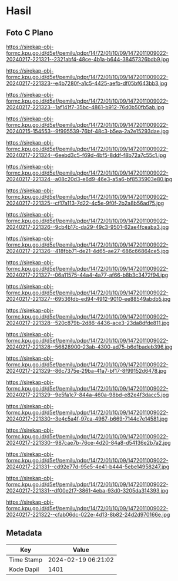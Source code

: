 # Hasil

## Foto C Plano

https://sirekap-obj-formc.kpu.go.id/d5ef/pemilu/pdpr/14/72/01/10/09/1472011009022-20240217-221321--2321abf4-48ce-4b1a-b644-38457326bdb9.jpg

https://sirekap-obj-formc.kpu.go.id/d5ef/pemilu/pdpr/14/72/01/10/09/1472011009022-20240217-221323--e4b7280f-a1c5-4425-aefb-df05bf643bb3.jpg

https://sirekap-obj-formc.kpu.go.id/d5ef/pemilu/pdpr/14/72/01/10/09/1472011009022-20240217-221323--1af141f7-35bc-4861-b912-76d0b50fb5ab.jpg

https://sirekap-obj-formc.kpu.go.id/d5ef/pemilu/pdpr/14/72/01/10/09/1472011009022-20240215-154553--9f995539-76bf-48c3-b5ea-2a2e15293dae.jpg

https://sirekap-obj-formc.kpu.go.id/d5ef/pemilu/pdpr/14/72/01/10/09/1472011009022-20240217-221324--6eebd3c5-f69d-4bf5-8ddf-f8b72a7c55c1.jpg

https://sirekap-obj-formc.kpu.go.id/d5ef/pemilu/pdpr/14/72/01/10/09/1472011009022-20240217-221324--a08c20d3-e6d9-46e3-a5a6-bf8535903e80.jpg

https://sirekap-obj-formc.kpu.go.id/d5ef/pemilu/pdpr/14/72/01/10/09/1472011009022-20240217-221325--cf17a113-7d22-4c5e-9f0f-2b2a8b56ad75.jpg

https://sirekap-obj-formc.kpu.go.id/d5ef/pemilu/pdpr/14/72/01/10/09/1472011009022-20240217-221326--9cb4b17c-da29-49c3-9501-62ae4fceaba3.jpg

https://sirekap-obj-formc.kpu.go.id/d5ef/pemilu/pdpr/14/72/01/10/09/1472011009022-20240217-221326--418fbb71-de21-4d65-ae27-686c66864ce5.jpg

https://sirekap-obj-formc.kpu.go.id/d5ef/pemilu/pdpr/14/72/01/10/09/1472011009022-20240217-221327--06a11575-44a4-4a77-af66-b8b3c3472f94.jpg

https://sirekap-obj-formc.kpu.go.id/d5ef/pemilu/pdpr/14/72/01/10/09/1472011009022-20240217-221327--69536fdb-ed94-4912-9010-ee88549abdb5.jpg

https://sirekap-obj-formc.kpu.go.id/d5ef/pemilu/pdpr/14/72/01/10/09/1472011009022-20240217-221328--520c879b-2d86-4436-ace3-23da8dfde811.jpg

https://sirekap-obj-formc.kpu.go.id/d5ef/pemilu/pdpr/14/72/01/10/09/1472011009022-20240217-221328--56828900-23ab-4300-ad75-b6d1badeb396.jpg

https://sirekap-obj-formc.kpu.go.id/d5ef/pemilu/pdpr/14/72/01/10/09/1472011009022-20240217-221329--86c7375e-29ba-41a7-bf17-8f99152d6478.jpg

https://sirekap-obj-formc.kpu.go.id/d5ef/pemilu/pdpr/14/72/01/10/09/1472011009022-20240217-221329--9e5fa1c7-844a-460a-98bd-e82e4f3dacc5.jpg

https://sirekap-obj-formc.kpu.go.id/d5ef/pemilu/pdpr/14/72/01/10/09/1472011009022-20240217-221330--3e4c5a4f-97ca-4967-b669-7144c7e14581.jpg

https://sirekap-obj-formc.kpu.go.id/d5ef/pemilu/pdpr/14/72/01/10/09/1472011009022-20240217-221330--987cae7b-76ce-4d20-84a8-d54136e2b7a2.jpg

https://sirekap-obj-formc.kpu.go.id/d5ef/pemilu/pdpr/14/72/01/10/09/1472011009022-20240217-221331--cd92e77d-95e5-4e41-b444-5ebe14958247.jpg

https://sirekap-obj-formc.kpu.go.id/d5ef/pemilu/pdpr/14/72/01/10/09/1472011009022-20240217-221331--df00e2f7-3861-4eba-93d0-3205da314393.jpg

https://sirekap-obj-formc.kpu.go.id/d5ef/pemilu/pdpr/14/72/01/10/09/1472011009022-20240217-221322--cfab06dc-022e-4d13-8b82-24d2d970166e.jpg


## Metadata

| Key        | Value               |
| ---------- | ------------------- |
| Time Stamp | 2024-02-19 06:21:02 |
| Kode Dapil | 1401                |



